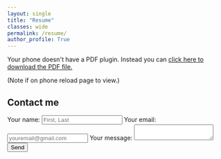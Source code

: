 ```yaml
---
layout: single
title: "Resume"
classes: wide
permalink: /resume/
author_profile: True
---
```


<object data="/assets/documents/NickPucciSpring25Resume.pdf" type="application/pdf" height="375">
  <p>Your phone doesn't have a PDF plugin.
  Instead you can <a href="/assets/documents/NickPucciAIMLresume2025.pdf">click here to
  download the PDF file.</a></p>
</object>
(Note if on phone reload page to view.)

## Contact me

<form
  action="https://formspree.io/f/mrbeazgp"
  method="POST"
>
  <label>
    Your name:
    <input type="name" name="name" placeholder="First, Last">
  <label>
    Your email:
    <input type="email" name="email" placeholder="youremail@gmail.com">
  </label>
  <label>
    Your message:
    <textarea name="message"></textarea>
  </label>
  <!-- your other form fields go here -->
  <button type="submit">Send</button>
